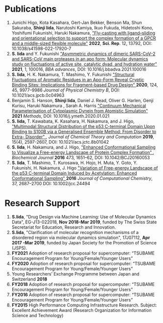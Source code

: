 # Publications

1. Junichi Higo, Kota Kasahara, Gert-Jan Bekker, Benson Ma, Shun Sakuraba, **Shinji Iida**, Narutoshi Kamiya, Ikuo Fukuda, Hidetoshi Kono, Yoshifumi Fukunishi, Haruki Nakamura, ["Fly-casting with ligand–sliding and orientational selection to support the complex formation of a GPCR and a middle-sized flexible molecule"](https://www.nature.com/articles/s41598-022-17920-7) **2022**, **Sci. Rep**. 12, 13792, DOI: 10.1038/s41598-022-17920-7
2. **S. Iida** and Y. Fukunishi ["Asymmetric dynamics of dimeric SARS-CoV-2 and SARS-CoV main proteases in an apo form: Molecular dynamics study on fluctuations of active site, catalytic dyad, and hydration water"](https://www.sciencedirect.com/science/article/pii/S2667160321000156) **2021**, 1, 100016, *BBA advances*, DOI: 10.1016/j.bbadva.2021.100016
3. **S. Iida**, H. K. Nakamura, T. Mashimo, Y. Fukunishi ["Structural Fluctuations of Aromatic Residues in an Apo-Form Reveal Cryptic Binding Sites: Implications for Fragment-based Drug Design" ](https://pubs.acs.org/doi/abs/10.1021/acs.jpcb.0c04963)**2020**, 124, 45, 9977–9986 *Journal of Physical Chemistry B*, DOI: 10.1021/acs.jpcb.0c04963
4. Benjamin S. Hanson, **Shinji Iida**, Daniel J. Read, Oliver G. Harlen, Genji Kurisu, Haruki Nakamura , Sarah A. Harris ["Continuum Mechanical Parameterisation of Cytoplasmic Dynein from Atomistic Simulation" ](https://doi.org/10.1016/j.ymeth.2020.01.021)**2021** *Methods*, DOI: 10.1016/j.ymeth.2020.01.021
5. **S. Iida,** T. Kawabata, K. Kasahara, H. Nakamura, and J. Higo, ["Multimodal Structural Distribution of the p53 C-terminal Domain Upon Binding to S100B via a Generalised Ensemble Method: From Disorder to Extra- Disorder" ](https://pubs.acs.org/doi/10.1021/acs.jctc.8b01042)*, Journal of Chemical Theory and Computation* **2019**, 15(4), 2597-2607, DOI: 10.1021/acs.jctc.8b01042
6. **S. Iida**, H. Nakamura, and J. Higo, ["Enhanced Conformational Sampling to Visualize a Free-energy Landscape of Protein Complex Formation" ](http://www.biochemj.org/content/473/12/1651)*, Biochemical Journal* **2016** 473, 1651–62, DOI: 10.1042/BCJ20160053
7. **S. Iida**, T. Mashimo, T. Kurosawa, H. Hojo, H. Muta, Y. Goto, Y. Fukunishi, H. Nakamura, J. Higo ["Variation of Free-energy Landscape of the p53 C-terminal Domain Induced by Acetylation: Enhanced Conformational Sampling" ](https://onlinelibrary.wiley.com/doi/full/10.1002/jcc.24494)**2016** *Journal of Computational Chemistry*, 37, 2687–2700 DOI: 10.1002/jcc.24494



# Research Support

1. **S.Iida**, "Drug Design via Machine Learning: Use of Molecular Dynamics Data", EG-J13-022018, **Nov 2018-Mar 2019**, funded by The Swiss State Secretariat for Education, Research and Innovation.
2. **S.Iida**, "Clarification of molecular recognition mechanisms of a disordered region via molecular dynamics simulation", 17J07112, **Apr 2017 -Mar 2019**, funded by Japan Society for the Promotion of Science (JSPS).
2. **FY2021** Adoption of research proposal for supercomputer: “TSUBAME Encouragement Program for Young/Female/Younger Users”
4. **FY2020** Adoption of research proposal for supercomputer: “TSUBAME Encouragement Program for Young/Female/Younger Users”
5. Young Researchers’ Exchange Programme between Japan and Switzerland **2018**
6. **FY2018** Adoption of research proposal for supercomputer: “TSUBAME Encouragement Program for Young/Female/Younger Users”
7. **FY2016** Adoption of research proposal for supercomputer: “TSUBAME Encouragement Program for Young/Female/Younger Users”
8. **FY2015** High Performance Computing Infrastructure Research. Subject: Excellent Achievement Award (Research Organization for Information Science and Technology)
